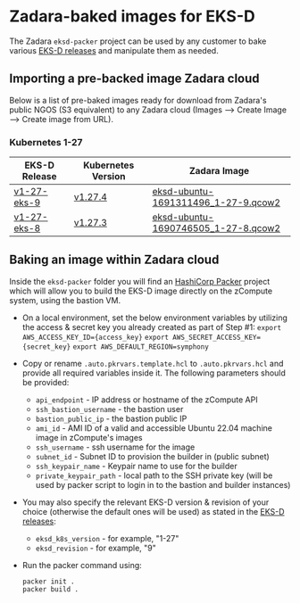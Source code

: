 # Zadara-baked images for EKS-D
The Zadara `eksd-packer` project can be used by any customer to bake various [EKS-D releases](https://github.com/aws/eks-distro/blob/main/README.md#releases) and manipulate them as needed. 

## Importing a pre-backed image Zadara cloud
Below is a list of pre-baked images ready for download from Zadara's public NGOS (S3 equivalent) to any Zadara cloud (Images --> Create Image --> Create image from URL).

### Kubernetes 1-27

| EKS-D Release | Kubernetes Version | Zadara Image |
| --- | --- | --- |
| [v1-27-eks-9](https://github.com/aws/eks-distro/releases/tag/v1-27-eks-9) | [v1.27.4](https://github.com/kubernetes/kubernetes/release/tag/v1.27.4) | [eksd-ubuntu-1691311496_1-27-9.qcow2](https://vsa-00000029-public-il-interoplab-01.zadarazios.com/v1/AUTH_c30037d11ae04ddc870ff416bde88609/zadara-public/k8s-images/eksd-beta/eksd-ubuntu-1691311496_1-27-9.qcow2) |
| [v1-27-eks-8](https://github.com/aws/eks-distro/releases/tag/v1-27-eks-8) | [v1.27.3](https://github.com/kubernetes/kubernetes/release/tag/v1.27.3) | [eksd-ubuntu-1690746505_1-27-8.qcow2](https://vsa-00000029-public-il-interoplab-01.zadarazios.com/v1/AUTH_c30037d11ae04ddc870ff416bde88609/zadara-public/k8s-images/eksd-beta/eksd-ubuntu-1690746505_1-27-8.qcow2) |

## Baking an image within Zadara cloud
Inside the `eksd-packer` folder you will find an [HashiCorp Packer](https://www.packer.io/) project which will allow you to build the EKS-D image directly on the zCompute system, using the bastion VM. 
 
* On a local environment, set the below environment variables by utilizing the access & secret key you already created as part of Step #1:
  `export AWS_ACCESS_KEY_ID={access_key}`
  `export AWS_SECRET_ACCESS_KEY={secret_key}`
  `export AWS_DEFAULT_REGION=symphony`

* Copy or rename `.auto.pkrvars.template.hcl` to `.auto.pkrvars.hcl` and provide all required variables inside it.
  The following parameters should be provided:
   * `api_endpoint` - IP address or hostname of the zCompute API
   * `ssh_bastion_username` - the bastion user
   * `bastion_public_ip` - the bastion public IP
   * `ami_id` - AMI ID of a valid and accessible Ubuntu 22.04 machine image in zCompute's images
   * `ssh_username` - ssh username for the image
   * `subnet_id` - Subnet ID to provision the builder in (public subnet)
   * `ssh_keypair_name` - Keypair name to use for the builder
   * `private_keypair_path` - local path to the SSH private key (will be used by packer script to login in to the bastion and builder instances)

* You may also specify the relevant EKS-D version & revision of your choice (otherwise the default ones will be used) as stated in the [EKS-D releases](https://github.com/aws/eks-distro/blob/main/README.md#releases):
    * `eksd_k8s_version` - for example, "1-27"
    * `eksd_revision` - for example, "9"

* Run the packer command using: 
  ```shell
  packer init .
  packer build .
  ```
